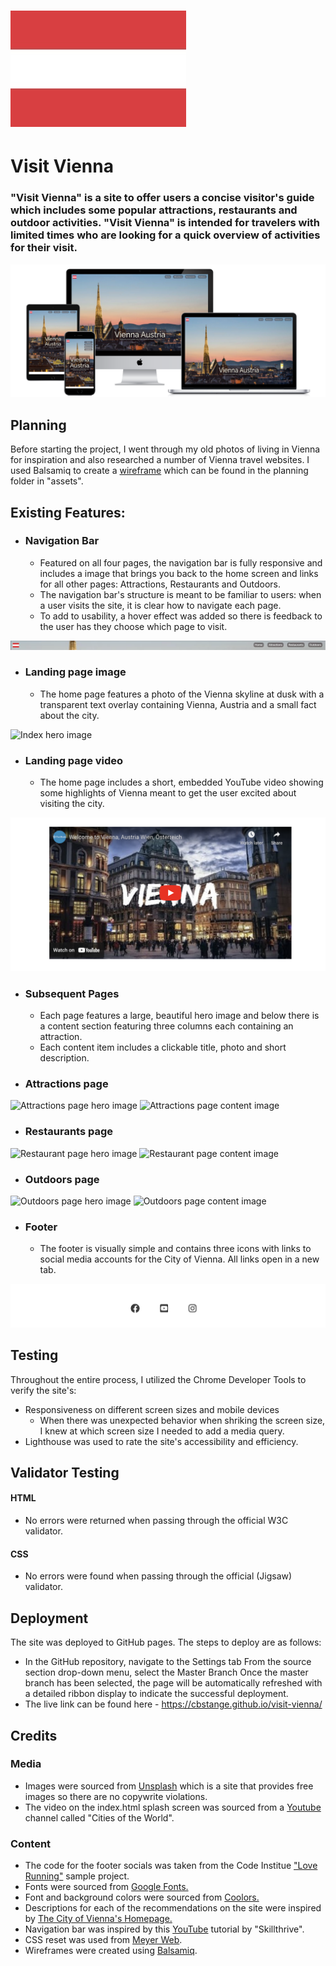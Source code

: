 # ![Austrian flag logo](assets/images/austria-readme-logo.jpg)

# Visit Vienna

### "Visit Vienna" is a site to offer users a concise visitor's guide which includes some popular attractions, restaurants and outdoor activities. "Visit Vienna" is intended for travelers with limited times who are looking for a quick overview of activities for their visit.

![Responsive Mockup](.//assets/images/readme-responsive.png)

## Planning
Before starting the project, I went through my old photos of living in Vienna for inspiration and also researched a number of Vienna travel websites. I used Balsamiq to create a
[wireframe](.//assets/planning/Visit%20Vienna%20.pdf) which can be found in the planning folder in "assets".

## Existing Features:
- ### Navigation Bar
  - Featured on all four pages, the navigation bar is fully responsive and includes a image that brings you back to the home screen and links for all other pages: Attractions, Restaurants and Outdoors.
  - The navigation bar's structure is meant to be familiar to users: when a user visits the site, it is clear how to navigate each page.
  - To add to usability, a hover effect was added so there is feedback to the user has they choose which page to visit.

![Navigation bar](.//assets/images/readme-navbar.png)
- ### Landing page image
  - The home page features a photo of the Vienna skyline at dusk with a transparent text overlay containing Vienna, Austria and a small fact about the city.

![Index hero image](.//assets/images/readme-index-hero.png)
- ### Landing page video
  - The home page includes a short, embedded YouTube video showing some highlights of Vienna meant to get the user excited about visiting the city.

![Index youtube video](.//assets/images/readme-index-content.png)
- ### Subsequent Pages
  - Each page features a large, beautiful hero image and below there is a content section featuring three columns each containing an attraction.
  - Each content item includes a clickable title, photo and short description. 

- ### Attractions page
![Attractions page hero image](.//assets/images/readme-attractions-hero.png)
![Attractions page content image](.//assets/images/readme-attractions-content.png)

- ### Restaurants page
![Restaurant page hero image](.//assets/images/readme-restaurant-hero.png)
![Restaurant page content image](.//assets/images/readme-restaurant-content.png)
 
 - ### Outdoors page
![Outdoors page hero image](.//assets/images/readme-outdoor-hero.png)
![Outdoors page content image](.//assets/images/readme-outdoor-content.png)

- ### Footer
  - The footer is visually simple and contains three icons with links to social media accounts for the City of Vienna. All links open in a new tab.

![Footer image](.//assets/images/readme-socials.png)

## Testing
Throughout the entire process, I utilized the Chrome Developer Tools to verify the site's:
  - Responsiveness on different screen sizes and mobile devices
    - When there was unexpected behavior when shriking the screen size, I knew at which screen size I needed to add a media query.
  - Lighthouse was used to rate the site's accessibility and efficiency.

## Validator Testing
#### HTML
- No errors were returned when passing through the official W3C validator.
#### CSS
- No errors were found when passing through the official (Jigsaw) validator.

## Deployment
The site was deployed to GitHub pages. The steps to deploy are as follows:
- In the GitHub repository, navigate to the Settings tab
From the source section drop-down menu, select the Master Branch
Once the master branch has been selected, the page will be automatically refreshed with a detailed ribbon display to indicate the successful deployment.
- The live link can be found here - https://cbstange.github.io/visit-vienna/

## Credits
### Media
- Images were sourced from [Unsplash](https://unsplash.com/) which is a site that provides free images so there are no copywrite violations.
- The video on the index.html splash screen was sourced from a [Youtube](https://www.youtube.com/watch?v=nK_SLrX4Pfc) channel called "Cities of the World".

### Content
- The code for the footer socials was taken from the Code Institue ["Love Running"](https://code-institute-org.github.io/love-running-2.0/index.html) sample project.
- Fonts were sourced from [Google Fonts.](https://fonts.google.com/)
- Font and background colors were sourced from [Coolors.](https://coolors.co/)
- Descriptions for each of the recommendations on the site were inspired by [The City of Vienna's Homepage.](https://www.wien.info/de?fbclid=IwAR2pgHbrho6MsR38oeZCxlwGr5lFF47vXAEo9Y_W17FoFtc7zmHG8U5pJt4)
- Navigation bar was inspired by this [YouTube](https://www.youtube.com/watch?v=PwWHL3RyQgk&t=428s) tutorial by "Skillthrive".
- CSS reset was used from [Meyer Web](http://meyerweb.com/eric/tools/css/reset/).
- Wireframes were created using [Balsamiq](https://balsamiq.com/).